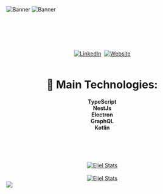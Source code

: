 ![Banner](https://elielgaspar.xyz/BannerHeader.png)
![Banner](https://elielgaspar.xyz/MyBannerPNG.png)


<br>
<br>
<br>
<br>

<div align="center">
<br>
<a href="https://www.linkedin.com/in/eliel-michelmann-gaspar-5374a2195/"><img src="https://img.shields.io/badge/linkedin-%230077B5.svg?&style=for-the-badge&logo=linkedin&logoColor=white" alt="LinkedIn" /></a>&nbsp;
<a href="https://elielgaspar.xyz"><img alt="Website" src="https://img.shields.io/website?style=for-the-badge&up_message=portfolio&url=https%3A%2F%2Fkkvanonymous.github.io%2F"></a>
</div>

<br>

<div align="center">

  # 🔧 Main Technologies:
  <strong>TypeScript</strong>
  <br />
  <strong>NestJs</strong>
  <br />
  <strong>Electron</strong>
  <br />
  <strong>GraphQL</strong>
  <br />
  <strong>Kotlin</strong>  
</div>



<br>
<br>
<br>
<br>



<div align="center">
<a href=""><img src="https://github-readme-stats.vercel.app/api/top-langs/?username=griffan113&theme=vue-dark" alt="Eliel Stats" /></a>
</div>
<br />
<div align="center">
<a href=""><img src="https://github-readme-streak-stats.herokuapp.com/?user=griffan113&theme=vue-dark" alt="Eliel Stats" /></a>
</div>



<img src="https://elielgaspar.xyz/BannerFooter.png" />
